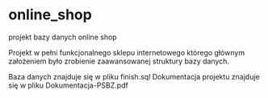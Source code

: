 # online_shop
projekt bazy danych online shop

Projekt w pełni funkcjonalnego sklepu internetowego którego głównym założeniem było zrobienie zaawansowanej struktury bazy danych.

Baza danych znajduje się w pliku finish.sql
Dokumentacja projektu znajduje się w pliku Dokumentacja-PSBZ.pdf
